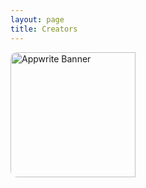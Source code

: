 ```yaml
---
layout: page
title: Creators
---
```


<script setup>
import {
  VPTeamPage,
  VPTeamPageTitle,
  VPTeamMembers
} from 'vitepress/theme';

const members = [
  {
    avatar: 'https://pbs.twimg.com/profile_images/1635742650090283013/9qflRryB_400x400.jpg',
    name: 'Mickaël Alves',
    title: 'Creator',
    links: [
      { icon: 'twitter', link: 'https://twitter.com/CruuzAzul' },
      { icon: 'github', link: 'https://github.com/CruuzAzul' }
    ]
  },
{
    avatar: 'https://pbs.twimg.com/profile_images/1522619252267753473/uKOozDft_400x400.jpg',
    name: 'Lucas Audart',
    title: 'Creator',
    links: [
      { icon: 'twitter', link: 'https://twitter.com/Slocalyy' },
      { icon: 'github', link: 'https://github.com/Slocaly' }
    ]
  },
]
</script>

<VPTeamPage>
  <VPTeamPageTitle>
    <template #title>
      Creators
    </template>
    <template #lead>
      This workshop was developed by two Appwrite Heroes 🦸🏼‍♂️
    </template>
  </VPTeamPageTitle>
  <img src="https://pbs.twimg.com/media/FrXROJMWwBsAALU?format=jpg&name=4096x4096" alt="Appwrite Banner" class="VPTeamPageBanner" />
  <VPTeamMembers
    :members="members"
  />
</VPTeamPage>

<style>
  .VPTeamPageTitle .title {
    font-weight: 900;
    text-transform: uppercase;
  }

  .VPTeamPageTitle .lead {
    max-width: unset;
  }

  .VPTeamPageBanner {
    min-width: 60%;
    max-width: 90%;
    height: 200px;
    object-fit: cover;
    object-position: center;
    border-radius: 10px;
    margin: auto auto 3rem;
  }
</style>
